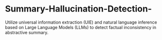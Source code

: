 # Summary-Hallucination-Detection-
Utilize universal information extraction (UIE) and natural language inference based on Large Language Models (LLMs) to detect factual inconsistency in abstractive summary.
